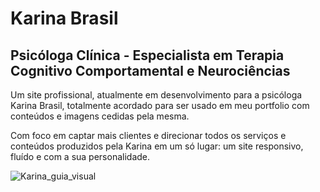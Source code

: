 # Karina Brasil
## Psicóloga Clínica - Especialista em Terapia Cognitivo Comportamental e Neurociências


 Um site profissional, atualmente em desenvolvimento para a psicóloga Karina Brasil, totalmente acordado para ser usado em meu portfolio com conteúdos e imagens cedidas pela mesma. 

 Com foco em captar mais clientes e direcionar todos os serviços e conteúdos produzidos pela Karina em um só lugar: um site responsivo, fluído e com a sua personalidade. 

 
![Karina_guia_visual](https://github.com/user-attachments/assets/8ffec2f2-9330-46af-be26-efee5a6c4d74)
